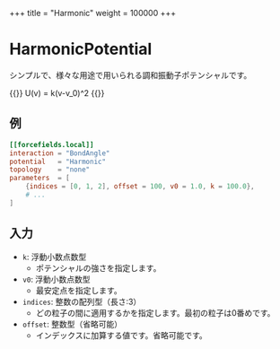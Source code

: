 +++
title = "Harmonic"
weight = 100000
+++

# HarmonicPotential

シンプルで、様々な用途で用いられる調和振動子ポテンシャルです。

{{<katex display>}}
U(v) = k(v-v_0)^2
{{</katex>}}

## 例

```toml
[[forcefields.local]]
interaction = "BondAngle"
potential   = "Harmonic"
topology    = "none"
parameters  = [
    {indices = [0, 1, 2], offset = 100, v0 = 1.0, k = 100.0},
    # ...
]
```

## 入力

- `k`: 浮動小数点数型
  - ポテンシャルの強さを指定します。
- `v0`: 浮動小数点数型
  - 最安定点を指定します。
- `indices`: 整数の配列型（長さ:3）
  - どの粒子の間に適用するかを指定します。最初の粒子は0番めです。
- `offset`: 整数型（省略可能）
  - インデックスに加算する値です。省略可能です。
